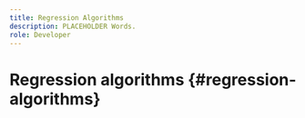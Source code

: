```yaml
---
title: Regression Algorithms
description: PLACEHOLDER Words.
role: Developer
---
```

# Regression algorithms {#regression-algorithms}

